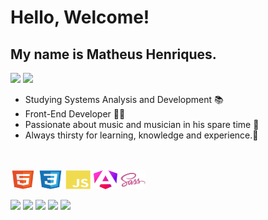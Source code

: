 <h1>Hello, Welcome! </h1>



<h2>My name is Matheus Henriques.</h2>

<!--<p>(HTML | CSS |  JS | REACTJS) </p><br>
<!-->

<div>
  <img src="https://github-readme-stats.vercel.app/api?username=matheushenriiks&count_private=true&show_icons=true&theme=tokyonight"/>
  <img src="https://github-readme-stats.vercel.app/api/top-langs/?username=matheushenriiks&layout=compact&count_private=true&show_icons=true&theme=tokyonight" />
</div>

<ul>
  <li>Studying Systems Analysis and Development 📚</li>
  <li>Front-End Developer 👨‍💻 </li>
  <li>Passionate about music and musician in his spare time 🎵</li>
  <li>Always thirsty for learning, knowledge and experience.🧠</li>
 
</ul><br>
   
<div style="display: inline_block"><br>
     <img align="center" alt="Math-HTML" height="30" width="40" src="https://raw.githubusercontent.com/devicons/devicon/master/icons/html5/html5-original.svg">
     <img align="center" alt="Math-CSS" height="30" width="40" src="https://raw.githubusercontent.com/devicons/devicon/master/icons/css3/css3-original.svg">
     <img align="center" alt="Math-Js" height="30" width="40" src="https://raw.githubusercontent.com/devicons/devicon/master/icons/javascript/javascript-plain.svg">
     <img align="center" alt="Math-Angular" height="30" width="40" src="https://raw.githubusercontent.com/devicons/devicon/master/icons/angular/angular-original.svg">
     <img align="center" alt="Math-sass" height="30" width="40" src="https://raw.githubusercontent.com/devicons/devicon/master/icons/sass/sass-original.svg">
  
</div><br>

<div> 
  <a href="https://www.youtube.com/channel/UCnHiozDqnrY43pDdRLTyFdA" target="_blank"><img src="https://img.shields.io/badge/YouTube-FF0000?style=for-the-badge&logo=youtube&logoColor=white" target="_blank"></a>
  <a href="https://www.instagram.com/matheushenriiks/" target="_blank"><img src="https://img.shields.io/badge/-Instagram-%23E4405F?style=for-the-badge&logo=instagram&logoColor=white" target="_blank"></a>
  <a href = "mailto:matheushenriquees.mh@gmail.com"><img src="https://img.shields.io/badge/-Gmail-%23333?style=for-the-badge&logo=gmail&logoColor=white" target="_blank"></a>
  <a href="https://www.linkedin.com/in/matheus-henriques-6b0033171/" target="_blank"><img src="https://img.shields.io/badge/-LinkedIn-%230077B5?style=for-the-badge&logo=linkedin&logoColor=white" target="_blank"></a> 
   <a href="https://www.tiktok.com/@matheushenriiks" target="_blank"><img src="https://img.shields.io/badge/TikTok-000000?style=for-the-badge&logo=tiktok&logoColor=white" target="_blank"></a>
  
</div>
  
